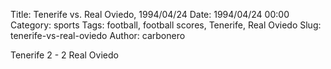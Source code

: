 Title: Tenerife vs. Real Oviedo, 1994/04/24
Date: 1994/04/24 00:00
Category: sports
Tags: football, football scores, Tenerife, Real Oviedo
Slug: tenerife-vs-real-oviedo
Author: carbonero


Tenerife 2 - 2 Real Oviedo

